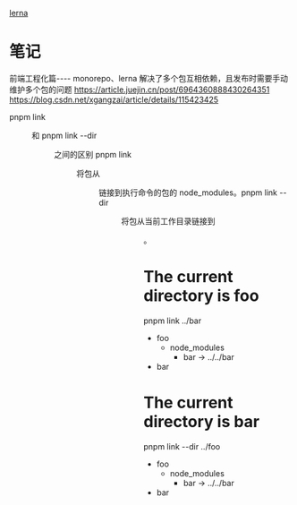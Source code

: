 <!--
 * @Description:
 * @Autor: zengbotao@myhexin.com
 * @Date: 2024-07-06 15:42:34
 * @LastEditTime: 2024-07-06 17:44:17
-->

[lerna](https://github.com/lerna/lerna)

# 笔记

前端工程化篇---- monorepo、lerna
解决了多个包互相依赖，且发布时需要手动维护多个包的问题
https://article.juejin.cn/post/6964360888430264351
https://blog.csdn.net/xgangzai/article/details/115423425

pnpm link <dir> 和 pnpm link --dir <dir> 之间的区别
pnpm link <dir> 将包从 <dir> 链接到执行命令的包的 node_modules。pnpm link --dir <dir> 将包从当前工作目录链接到 <dir>。

# The current directory is foo

pnpm link ../bar

- foo
  - node_modules
    - bar -> ../../bar
- bar

# The current directory is bar

pnpm link --dir ../foo

- foo
  - node_modules
    - bar -> ../../bar
- bar
